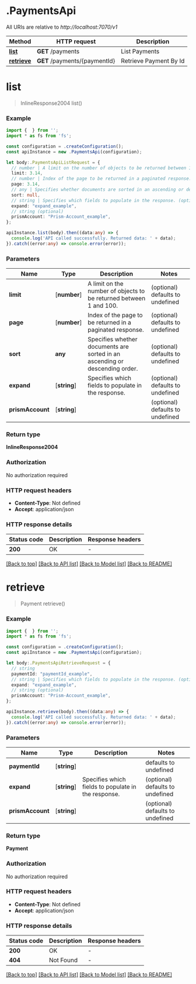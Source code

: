 # .PaymentsApi

All URIs are relative to _http://localhost:7070/v1_

| Method                                  | HTTP request                  | Description            |
| --------------------------------------- | ----------------------------- | ---------------------- |
| [**list**](PaymentsApi.md#list)         | **GET** /payments             | List Payments          |
| [**retrieve**](PaymentsApi.md#retrieve) | **GET** /payments/{paymentId} | Retrieve Payment By Id |

# **list**

> InlineResponse2004 list()

### Example

```typescript
import {  } from '';
import * as fs from 'fs';

const configuration = .createConfiguration();
const apiInstance = new .PaymentsApi(configuration);

let body:.PaymentsApiListRequest = {
  // number | A limit on the number of objects to be returned between 1 and 100. (optional)
  limit: 3.14,
  // number | Index of the page to be returned in a paginated response. (optional)
  page: 3.14,
  // any | Specifies whether documents are sorted in an ascending or descending order. (optional)
  sort: null,
  // string | Specifies which fields to populate in the response. (optional)
  expand: "expand_example",
  // string (optional)
  prismAccount: "Prism-Account_example",
};

apiInstance.list(body).then((data:any) => {
  console.log('API called successfully. Returned data: ' + data);
}).catch((error:any) => console.error(error));
```

### Parameters

| Name             | Type         | Description                                                                 | Notes                            |
| ---------------- | ------------ | --------------------------------------------------------------------------- | -------------------------------- |
| **limit**        | [**number**] | A limit on the number of objects to be returned between 1 and 100.          | (optional) defaults to undefined |
| **page**         | [**number**] | Index of the page to be returned in a paginated response.                   | (optional) defaults to undefined |
| **sort**         | **any**      | Specifies whether documents are sorted in an ascending or descending order. | (optional) defaults to undefined |
| **expand**       | [**string**] | Specifies which fields to populate in the response.                         | (optional) defaults to undefined |
| **prismAccount** | [**string**] |                                                                             | (optional) defaults to undefined |

### Return type

**InlineResponse2004**

### Authorization

No authorization required

### HTTP request headers

- **Content-Type**: Not defined
- **Accept**: application/json

### HTTP response details

| Status code | Description | Response headers |
| ----------- | ----------- | ---------------- |
| **200**     | OK          | -                |

[[Back to top]](#) [[Back to API list]](README.md#documentation-for-api-endpoints) [[Back to Model list]](README.md#documentation-for-models) [[Back to README]](README.md)

# **retrieve**

> Payment retrieve()

### Example

```typescript
import {  } from '';
import * as fs from 'fs';

const configuration = .createConfiguration();
const apiInstance = new .PaymentsApi(configuration);

let body:.PaymentsApiRetrieveRequest = {
  // string
  paymentId: "paymentId_example",
  // string | Specifies which fields to populate in the response. (optional)
  expand: "expand_example",
  // string (optional)
  prismAccount: "Prism-Account_example",
};

apiInstance.retrieve(body).then((data:any) => {
  console.log('API called successfully. Returned data: ' + data);
}).catch((error:any) => console.error(error));
```

### Parameters

| Name             | Type         | Description                                         | Notes                            |
| ---------------- | ------------ | --------------------------------------------------- | -------------------------------- |
| **paymentId**    | [**string**] |                                                     | defaults to undefined            |
| **expand**       | [**string**] | Specifies which fields to populate in the response. | (optional) defaults to undefined |
| **prismAccount** | [**string**] |                                                     | (optional) defaults to undefined |

### Return type

**Payment**

### Authorization

No authorization required

### HTTP request headers

- **Content-Type**: Not defined
- **Accept**: application/json

### HTTP response details

| Status code | Description | Response headers |
| ----------- | ----------- | ---------------- |
| **200**     | OK          | -                |
| **404**     | Not Found   | -                |

[[Back to top]](#) [[Back to API list]](README.md#documentation-for-api-endpoints) [[Back to Model list]](README.md#documentation-for-models) [[Back to README]](README.md)

